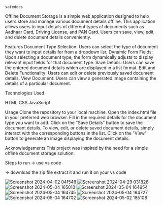 
                                                                                                        safedocs
                                                                                                     
                                                                                                     
                                                                                                     
                                                                                                     
                                                                                                     
Offline Document Storage is a simple web application designed to help users store and manage various document details offline. This application allows users to input details of different types of documents such as Aadhaar Card, Driving License, and PAN Card. Users can save, view, edit, and delete document details conveniently.



Features
Document Type Selection: Users can select the type of document they want to input details for from a dropdown list.
Dynamic Form Fields: Upon selecting a document type, the form dynamically adjusts to display relevant input fields for that document type.
Save Details: Users can save the entered document details which are displayed in a list format.
Edit and Delete Functionality: Users can edit or delete previously saved document details.
View Document: Users can view a generated image containing the details of a particular document.



Technologies Used




HTML
CSS
JavaScript



Usage
Clone the repository to your local machine.
Open the index.html file in your preferred web browser.
Fill in the required details for the document type you want to add.
Click on the "Save Details" button to save the document details.
To view, edit, or delete saved document details, simply interact with the corresponding buttons in the list.
Click on the "View" button to generate an image displaying the document details.



Acknowledgements
This project was inspired by the need for a simple offline document storage solution.



Steps to run
-> use vs code 

-> download the zip file extract it and run it on your vs code

![Screenshot 2024-04-02 041548](https://github.com/ghanishth-rajput/PWA/assets/139054853/65d15f53-f7a1-43b3-a060-0e91f3a4b8ff)
![Screenshot 2024-04-29 031826](https://github.com/ghanishth-rajput/PWA/assets/139054853/64b7a90b-4ea2-4413-a1b0-d4206985c441)
![Screenshot 2024-05-04 165010](https://github.com/ghanishth-rajput/PWA/assets/139054853/fd1961bb-718f-46aa-92c4-538bda67ee9c)
![Screenshot 2024-05-04 164954](https://github.com/ghanishth-rajput/PWA/assets/139054853/171d2086-2455-4067-816e-1acefbda3513)
![Screenshot 2024-05-04 164745](https://github.com/ghanishth-rajput/PWA/assets/139054853/a4a43f3e-b107-4b64-8e65-ed2041251173)
![Screenshot 2024-05-04 164727](https://github.com/ghanishth-rajput/PWA/assets/139054853/f76fe555-a573-4790-b7fc-f7ea00aa8bc7)
![Screenshot 2024-05-04 164702](https://github.com/ghanishth-rajput/PWA/assets/139054853/209d6bf6-99f9-4e73-aadf-47da244dc727)
![Screenshot 2024-05-02 185108](https://github.com/ghanishth-rajput/PWA/assets/139054853/76b9d167-dd7e-4104-957d-850ecd618c88)


